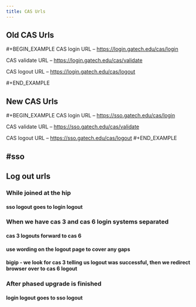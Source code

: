 ```yaml
---
title: CAS Urls
---
```


## Old CAS Urls
#+BEGIN_EXAMPLE
CAS login URL – https://login.gatech.edu/cas/login 

CAS validate URL – https://login.gatech.edu/cas/validate 

CAS logout URL – https://login.gatech.edu/cas/logout

#+END_EXAMPLE
## New CAS Urls
#+BEGIN_EXAMPLE
CAS login URL – https://sso.gatech.edu/cas/login 

CAS validate URL – https://sso.gatech.edu/cas/validate 

CAS logout URL – https://sso.gatech.edu/cas/logout
#+END_EXAMPLE
## #sso
## Log out urls
### While joined at the hip
#### sso logout goes to login logout
### When we have cas 3 and cas 6 login systems separated
#### cas 3 logouts forward to cas 6
#### use wording on the logout page to cover any gaps
#### bigip - we look for cas 3 telling us logout was successful, then we redirect browser over to cas 6 logout
### After phased upgrade is finished
#### login logout goes to sso logout
